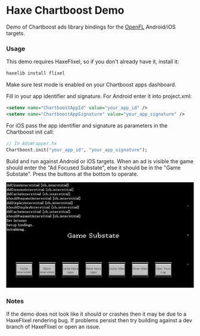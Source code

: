 # Haxe Chartboost Demo

Demo of Chartboost ads library bindings for the [OpenFL](http://www.openfl.org/) Android/iOS targets.

### Usage ###

This demo requires HaxeFlixel, so if you don't already have it, install it:
```bash
haxelib install flixel
```

Make sure test mode is enabled on your Chartboost apps dashboard.

Fill in your app identifier and signature. For Android enter it into project.xml:
```xml
<setenv name="ChartboostAppId" value="your_app_id" />
<setenv name="ChartboostAppSignature" value="your_app_signature" />
```
For iOS pass the app identifier and signature as parameters in the Chartboost init call:
```haxe
// In AdsWrapper.hx
Chartboost.init("your_app_id", "your_app_signature");
```

Build and run against Android or iOS targets. When an ad is visible the game should enter the "Ad Focused Substate", else it should be in the "Game Substate". Press the buttons at the bottom to operate.

![](screenshots/main.png?raw=true)

### Notes ###
If the demo does not look like it should or crashes then it may be due to a HaxeFlixel rendering bug. If problems persist then try building against a dev branch of HaxeFlixel or open an issue.
